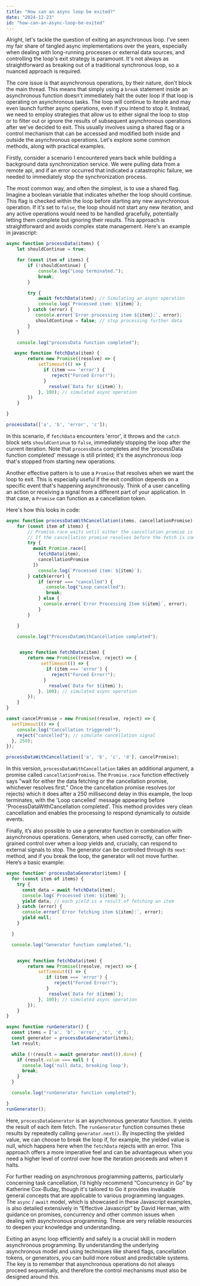 ```yaml
---
title: "How can an async loop be exited?"
date: "2024-12-23"
id: "how-can-an-async-loop-be-exited"
---
```


Alright, let's tackle the question of exiting an asynchronous loop. I've seen my fair share of tangled async implementations over the years, especially when dealing with long-running processes or external data sources, and controlling the loop's exit strategy is paramount. It's not always as straightforward as breaking out of a traditional synchronous loop, so a nuanced approach is required.

The core issue is that asynchronous operations, by their nature, don't block the main thread. This means that simply using a `break` statement inside an asynchronous function doesn't immediately halt the outer loop if that loop is operating on asynchronous tasks. The loop will continue to iterate and may even launch further async operations, even if you intend to stop it. Instead, we need to employ strategies that allow us to either signal the loop to stop or to filter out or ignore the results of subsequent asynchronous operations after we've decided to exit. This usually involves using a shared flag or a control mechanism that can be accessed and modified both inside and outside the asynchronous operations. Let's explore some common methods, along with practical examples.

Firstly, consider a scenario I encountered years back while building a background data synchronization service. We were pulling data from a remote api, and if an error occurred that indicated a catastrophic failure, we needed to immediately stop the synchronization process.

The most common way, and often the simplest, is to use a shared flag. Imagine a boolean variable that indicates whether the loop should continue. This flag is checked within the loop before starting any new asynchronous operation. If it's set to `false`, the loop should not start any new iteration, and any active operations would need to be handled gracefully, potentially letting them complete but ignoring their results. This approach is straightforward and avoids complex state management. Here's an example in javascript:

```javascript
async function processData(items) {
    let shouldContinue = true;

    for (const item of items) {
        if (!shouldContinue) {
            console.log("Loop terminated.");
            break;
        }

        try {
            await fetchData(item); // Simulating an async operation
            console.log(`Processed item: ${item}`);
        } catch (error) {
           console.error(`Error processing item ${item}:`, error);
           shouldContinue = false; // stop processing further data
        }
    }

    console.log("processData function completed");

   async function fetchData(item) {
        return new Promise((resolve) => {
            setTimeout(() => {
              if (item === 'error') {
                 reject("Forced Error!");
              }
                resolve(`Data for ${item}`);
            }, 100); // simulated async operation
        })
    }

}

processData(['a', 'b', 'error', 'c']);
```

In this scenario, if `fetchData` encounters 'error', it throws and the `catch` block sets `shouldContinue` to `false`, immediately stopping the loop after the current iteration. Note that `processData` completes and the 'processData function completed' message is still printed; it's the asynchronous loop that's stopped from starting new operations.

Another effective pattern is to use a `Promise` that resolves when we want the loop to exit. This is especially useful if the exit condition depends on a specific event that's happening asynchronously. Think of a user cancelling an action or receiving a signal from a different part of your application. In that case, a `Promise` can function as a cancellation token.

Here's how this looks in code:

```javascript
async function processDataWithCancellation(items, cancellationPromise) {
    for (const item of items) {
        // Promise.race waits until either the cancellation promise is resolved or the fetch is completed.
        // If the cancellation promise resolves before the fetch is complete, then it'll terminate the operation
        try {
          await Promise.race([
            fetchData(item),
            cancellationPromise
          ])
            console.log(`Processed item: ${item}`);
        } catch(error) {
            if (error === "cancelled") {
               console.log("Loop cancelled");
               break;
            } else {
              console.error(`Error Processing Item ${item}`, error);
            }
        }

    }

    console.log("ProcessDataWithCancellation completed");


     async function fetchData(item) {
        return new Promise((resolve, reject) => {
             setTimeout(() => {
               if (item === 'error') {
                 reject("Forced Error!");
              }
                resolve(`Data for ${item}`);
            }, 100); // simulated async operation
        });
    }
}

const cancelPromise = new Promise((resolve, reject) => {
  setTimeout(() => {
    console.log("Cancellation triggered!");
    reject("cancelled"); // simulate cancellation signal
  }, 250);
});

processDataWithCancellation(['a', 'b', 'c', 'd'], cancelPromise);
```

In this version, `processDataWithCancellation` takes an additional argument, a promise called `cancellationPromise`. The `Promise.race` function effectively says "wait for either the data fetching or the cancellation promise, whichever resolves first." Once the cancellation promise resolves (or rejects) which it does after a 250 millisecond delay in this example, the loop terminates, with the 'Loop cancelled' message appearing before 'ProcessDataWithCancellation completed'. This method provides very clean cancellation and enables the processing to respond dynamically to outside events.

Finally, it’s also possible to use a generator function in combination with asynchronous operations. Generators, when used correctly, can offer finer-grained control over when a loop yields and, crucially, can respond to external signals to stop. The generator can be controlled through its `next` method, and if you break the loop, the generator will not move further. Here’s a basic example:

```javascript
async function* processDataGenerator(items) {
  for (const item of items) {
    try {
      const data = await fetchData(item);
      console.log(`Processed item: ${item}`);
      yield data; // each yield is a result of fetching an item
    } catch (error) {
      console.error(`Error fetching item ${item}:`, error);
      yield null;
    }

  }

  console.log("Generator function completed.");


    async function fetchData(item) {
        return new Promise((resolve, reject) => {
            setTimeout(() => {
               if (item === 'error') {
                  reject("Forced Error!");
               }
                resolve(`Data for ${item}`);
            }, 100); // simulated async operation
        });
    }
}

async function runGenerator() {
  const items = ['a', 'b', 'error', 'c', 'd'];
  const generator = processDataGenerator(items);
  let result;

  while (!(result = await generator.next()).done) {
    if (result.value === null ) {
      console.log('null data, breaking loop');
      break;
    }
  }

  console.log("runGenerator function completed");

}
runGenerator();
```

Here, `processDataGenerator` is an asynchronous generator function. It yields the result of each item fetch. The `runGenerator` function consumes these results by repeatedly calling `generator.next()`. By inspecting the yielded value, we can choose to break the loop if, for example, the yielded value is null, which happens here when the `fetchData` rejects with an error. This approach offers a more imperative feel and can be advantageous when you need a higher level of control over how the iteration proceeds and when it halts.

For further reading on asynchronous programming patterns, particularly concerning task cancellation, I’d highly recommend “Concurrency in Go” by Katherine Cox-Buday, though it's tailored to Go it provides invaluable general concepts that are applicable to various programming languages. The `async` / `await` model, which is showcased in these Javascript examples, is also detailed extensively in “Effective Javascript” by David Herman, with guidance on promises, concurrency and other common issues when dealing with asynchronous programming. These are very reliable resources to deepen your knowledge and understanding.

Exiting an async loop efficiently and safely is a crucial skill in modern asynchronous programming. By understanding the underlying asynchronous model and using techniques like shared flags, cancellation tokens, or generators, you can build more robust and predictable systems. The key is to remember that asynchronous operations do not always proceed sequentially, and therefore the control mechanisms must also be designed around this.
